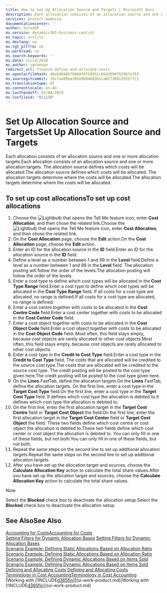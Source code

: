 ```yaml
---
title: How to Set Up Allocation Source and Targets | Microsoft Docs
description: Each allocation consists of an allocation source and one or more allocation targets. The allocation source defines which costs will be allocated. The allocation targets determine where the costs will be allocated.
services: project-madeira
documentationcenter: ''
author: SorenGP
ms.service: dynamics365-business-central
ms.topic: article
ms.devlang: na
ms.tgt_pltfrm: na
ms.workload: na
ms.search.keywords: ''
ms.date: 11/13/2018
ms.author: sgroespe
redirect_url: finance-define-and-allocate-costs
ms.openlocfilehash: d8eb48485f0889f4f10931c6642090f8290fe393
ms.sourcegitcommit: 1bcfaa99ea302e6b84b8361ca02730b135557fc1
ms.translationtype: HT
ms.contentlocale: en-AU
ms.lasthandoff: 03/08/2019
ms.locfileid: "811130"
---
```

# <a name="set-up-allocation-source-and-targets"></a><span data-ttu-id="6de69-105">Set Up Allocation Source and Targets</span><span class="sxs-lookup"><span data-stu-id="6de69-105">Set Up Allocation Source and Targets</span></span>
<span data-ttu-id="6de69-106">Each allocation consists of an allocation source and one or more allocation targets.</span><span class="sxs-lookup"><span data-stu-id="6de69-106">Each allocation consists of an allocation source and one or more allocation targets.</span></span> <span data-ttu-id="6de69-107">The allocation source defines which costs will be allocated.</span><span class="sxs-lookup"><span data-stu-id="6de69-107">The allocation source defines which costs will be allocated.</span></span> <span data-ttu-id="6de69-108">The allocation targets determine where the costs will be allocated.</span><span class="sxs-lookup"><span data-stu-id="6de69-108">The allocation targets determine where the costs will be allocated.</span></span>  

## <a name="to-set-up-cost-allocations"></a><span data-ttu-id="6de69-109">To set up cost allocations</span><span class="sxs-lookup"><span data-stu-id="6de69-109">To set up cost allocations</span></span>  
1.  <span data-ttu-id="6de69-110">Choose the ![Lightbulb that opens the Tell Me feature](media/ui-search/search_small.png "Tell me what you want to do") icon, enter **Cost Allocation**, and then chose the related link.</span><span class="sxs-lookup"><span data-stu-id="6de69-110">Choose the ![Lightbulb that opens the Tell Me feature](media/ui-search/search_small.png "Tell me what you want to do") icon, enter **Cost Allocation**, and then chose the related link.</span></span>  
2.  <span data-ttu-id="6de69-111">On the **Cost Allocation** page, choose the **Edit** action.</span><span class="sxs-lookup"><span data-stu-id="6de69-111">On the **Cost Allocation** page, choose the **Edit** action.</span></span>  
3.  <span data-ttu-id="6de69-112">Enter an ID for the allocation source in the **ID** field.</span><span class="sxs-lookup"><span data-stu-id="6de69-112">Enter an ID for the allocation source in the **ID** field.</span></span>  
4.  <span data-ttu-id="6de69-113">Define a level as a number between 1 and 99 in the **Level** field.</span><span class="sxs-lookup"><span data-stu-id="6de69-113">Define a level as a number between 1 and 99 in the **Level** field.</span></span> <span data-ttu-id="6de69-114">The allocation posting will follow the order of the levels.</span><span class="sxs-lookup"><span data-stu-id="6de69-114">The allocation posting will follow the order of the levels.</span></span>  
5.  <span data-ttu-id="6de69-115">Enter a cost type to define which cost types will be allocated in the **Cost Type Range** field.</span><span class="sxs-lookup"><span data-stu-id="6de69-115">Enter a cost type to define which cost types will be allocated in the **Cost Type Range** field.</span></span> <span data-ttu-id="6de69-116">If all costs for a cost type are allocated, no range is defined.</span><span class="sxs-lookup"><span data-stu-id="6de69-116">If all costs for a cost type are allocated, no range is defined.</span></span>  
6.  <span data-ttu-id="6de69-117">Enter a cost centre together with costs to be allocated in the **Cost Centre Code** field.</span><span class="sxs-lookup"><span data-stu-id="6de69-117">Enter a cost center together with costs to be allocated in the **Cost Center Code** field.</span></span>  
7.  <span data-ttu-id="6de69-118">Enter a cost object together with costs to be allocated in the **Cost Object Code** field.</span><span class="sxs-lookup"><span data-stu-id="6de69-118">Enter a cost object together with costs to be allocated in the **Cost Object Code** field.</span></span> <span data-ttu-id="6de69-119">Most often, this field stays empty, because cost objects are rarely allocated to other cost objects.</span><span class="sxs-lookup"><span data-stu-id="6de69-119">Most often, this field stays empty, because cost objects are rarely allocated to other cost objects.</span></span>  
8.  <span data-ttu-id="6de69-120">Enter a cost type in the **Credit to Cost Type** field.</span><span class="sxs-lookup"><span data-stu-id="6de69-120">Enter a cost type in the **Credit to Cost Type** field.</span></span> <span data-ttu-id="6de69-121">The costs that are allocated will be credited to the source cost type.</span><span class="sxs-lookup"><span data-stu-id="6de69-121">The costs that are allocated will be credited to the source cost type.</span></span> <span data-ttu-id="6de69-122">The credit posting will be posted to the cost type given here.</span><span class="sxs-lookup"><span data-stu-id="6de69-122">The credit posting will be posted to the cost type given here.</span></span>  
9. <span data-ttu-id="6de69-123">On the **Lines** FastTab, define the allocation targets.</span><span class="sxs-lookup"><span data-stu-id="6de69-123">On the **Lines** FastTab, define the allocation targets.</span></span> <span data-ttu-id="6de69-124">On the first line, enter a cost type in the **Target Cost Type** field.</span><span class="sxs-lookup"><span data-stu-id="6de69-124">On the first line, enter a cost type in the **Target Cost Type** field.</span></span> <span data-ttu-id="6de69-125">It defines which cost type the allocation is debited to.</span><span class="sxs-lookup"><span data-stu-id="6de69-125">It defines which cost type the allocation is debited to.</span></span>  
10. <span data-ttu-id="6de69-126">On the first line, enter the first allocation target in the **Target Cost Centre** field or **Target Cost Object** the field.</span><span class="sxs-lookup"><span data-stu-id="6de69-126">On the first line, enter the first allocation target in the **Target Cost Center** field or **Target Cost Object** the field.</span></span> <span data-ttu-id="6de69-127">These two fields define which cost centre or cost object the allocation is debited to.</span><span class="sxs-lookup"><span data-stu-id="6de69-127">These two fields define which cost center or cost object the allocation is debited to.</span></span> <span data-ttu-id="6de69-128">You can only fill in one of these fields, but not both.</span><span class="sxs-lookup"><span data-stu-id="6de69-128">You can only fill in one of these fields, but not both.</span></span>  
11. <span data-ttu-id="6de69-129">Repeat the same steps on the second line to set up additional allocation targets.</span><span class="sxs-lookup"><span data-stu-id="6de69-129">Repeat the same steps on the second line to set up additional allocation targets.</span></span>  
12. <span data-ttu-id="6de69-130">After you have set up the allocation target and sources, choose the **Calculate Allocation Key** action to calculate the total share values.</span><span class="sxs-lookup"><span data-stu-id="6de69-130">After you have set up the allocation target and sources, choose the **Calculate Allocation Key** action to calculate the total share values.</span></span>  

> [!NOTE]  
>  <span data-ttu-id="6de69-131">Select the **Blocked** check box to deactivate the allocation setup.</span><span class="sxs-lookup"><span data-stu-id="6de69-131">Select the **Blocked** check box to deactivate the allocation setup.</span></span>  

## <a name="see-also"></a><span data-ttu-id="6de69-132">See Also</span><span class="sxs-lookup"><span data-stu-id="6de69-132">See Also</span></span>  
[<span data-ttu-id="6de69-133">Accounting for Costs</span><span class="sxs-lookup"><span data-stu-id="6de69-133">Accounting for Costs</span></span>](finance-manage-cost-accounting.md)  
 <span data-ttu-id="6de69-134">[Setting Filters for Dynamic Allocation Bases](finance-setting-filters-for-dynamic-allocation-bases.md) </span><span class="sxs-lookup"><span data-stu-id="6de69-134">[Setting Filters for Dynamic Allocation Bases](finance-setting-filters-for-dynamic-allocation-bases.md) </span></span>  
 <span data-ttu-id="6de69-135">[Scenario Example: Defining Static Allocations Based on Allocation Ratio](finance-scenario-example-defining-static-allocations-based-on-allocation-ratio.md) </span><span class="sxs-lookup"><span data-stu-id="6de69-135">[Scenario Example: Defining Static Allocations Based on Allocation Ratio](finance-scenario-example-defining-static-allocations-based-on-allocation-ratio.md) </span></span>  
 <span data-ttu-id="6de69-136">[Scenario Example: Defining Dynamic Allocations Based on Items Sold](finance-scenario-example-defining-dynamic-allocations-based-on-items-sold.md) </span><span class="sxs-lookup"><span data-stu-id="6de69-136">[Scenario Example: Defining Dynamic Allocations Based on Items Sold](finance-scenario-example-defining-dynamic-allocations-based-on-items-sold.md) </span></span>  
 <span data-ttu-id="6de69-137">[Defining and Allocating Costs](finance-define-and-allocate-costs.md) </span><span class="sxs-lookup"><span data-stu-id="6de69-137">[Defining and Allocating Costs](finance-define-and-allocate-costs.md) </span></span>  
 [<span data-ttu-id="6de69-138">Terminology in Cost Accounting</span><span class="sxs-lookup"><span data-stu-id="6de69-138">Terminology in Cost Accounting</span></span>](finance-terminology-in-cost-accounting.md)  
 <span data-ttu-id="6de69-139">[Working with [!INCLUDE[d365fin](includes/d365fin_md.md)]](ui-work-product.md)</span><span class="sxs-lookup"><span data-stu-id="6de69-139">[Working with [!INCLUDE[d365fin](includes/d365fin_md.md)]](ui-work-product.md)</span></span>
